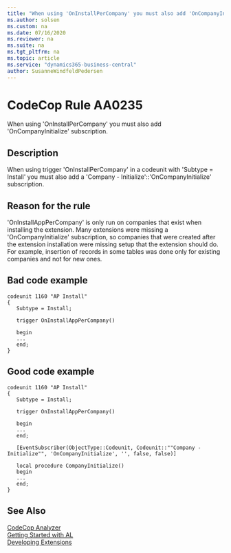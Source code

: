 ```yaml
---
title: "When using 'OnInstallPerCompany' you must also add 'OnCompanyInitialize' subscription."
ms.author: solsen
ms.custom: na
ms.date: 07/16/2020
ms.reviewer: na
ms.suite: na
ms.tgt_pltfrm: na
ms.topic: article
ms.service: "dynamics365-business-central"
author: SusanneWindfeldPedersen
---
```

[//]: # (START>DO_NOT_EDIT)
[//]: # (IMPORTANT:Do not edit any of the content between here and the END>DO_NOT_EDIT.)
[//]: # (Any modifications should be made in the .xml files in the ModernDev repo.)
# CodeCop Rule AA0235
When using 'OnInstallPerCompany' you must also add 'OnCompanyInitialize' subscription.  

## Description
When using trigger 'OnInstallPerCompany' in a codeunit with 'Subtype = Install' you must also add a 'Company - Initialize'::'OnCompanyInitialize' subscription.

[//]: # (IMPORTANT: END>DO_NOT_EDIT)

## Reason for the rule
'OnInstallAppPerCompany' is only run on companies that exist when installing the extension. Many extensions were missing a 'OnCompanyInitialize' subscription, so companies that were created after the extension installation were missing setup that the extension should do. For example, insertion of records in some tables was done only for existing companies and not for new ones.

## Bad code example
```
codeunit 1160 "AP Install"
{
   Subtype = Install;

   trigger OnInstallAppPerCompany()

   begin
   ...
   end;
}
```

## Good code example
```
codeunit 1160 "AP Install"
{
   Subtype = Install;

   trigger OnInstallAppPerCompany()

   begin
   ...
   end;

   [EventSubscriber(ObjectType::Codeunit, Codeunit::""Company - Initialize"", 'OnCompanyInitialize', '', false, false)]

   local procedure CompanyInitialize()
   begin
   ...
   end;
}
```

## See Also  
[CodeCop Analyzer](codecop.md)  
[Getting Started with AL](../devenv-get-started.md)  
[Developing Extensions](../devenv-dev-overview.md)  